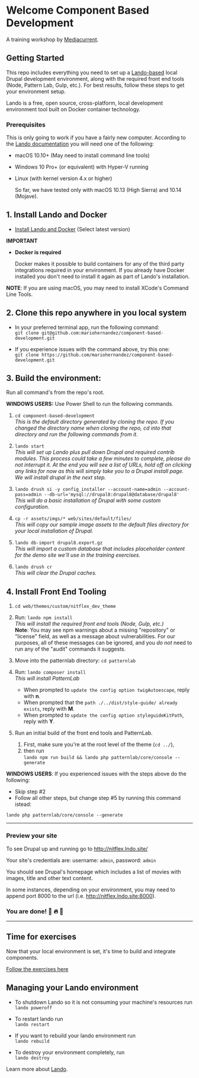# Welcome Component Based Development
A training workshop by [Mediacurrent](https://mediacurrent.com).

## Getting Started
This repo includes everything you need to set up a [Lando-based](https://docs.devwithlando.io/) local Drupal development environment, along with the required front end tools (Node, Pattern Lab, Gulp, etc.). For best results, follow these steps to get your environment setup.

Lando is a free, open source, cross-platform, local development environment tool built on Docker container technology.

### Prerequisites

This is only going to work if you have a fairly new computer. According to the [Lando documentation](https://docs.devwithlando.io/installation/system-requirements.html#operating-system) you will need one of the following:

* macOS 10.10+ \(May need to install command line tools\)
* Windows 10 Pro+ \(or equivalent\) with Hyper-V running
* Linux \(with kernel version 4.x or higher\)

  So far, we have tested only with macOS 10.13 \(High Sierra\) and 10.14 \(Mojave\).

## 1. Install Lando and Docker

* [Install Lando and Docker](https://github.com/lando/lando/releases) (Select latest version)


**IMPORTANT**

* **Docker is required**

  Docker makes it possible to build containers for any of the third party integrations required in your environment. If you already have Docker installed you don't need to install it again as part of Lando's installation.

**NOTE**: If you are using macOS, you may need to install XCode's Command Line Tools.

## 2. Clone this repo anywhere in you local system
* In your preferred terminal app, run the following command:<br />
```git clone git@github.com:mariohernandez/component-based-development.git```

* If you experience issues with the command above, try this one:<br />
```git clone https://github.com/mariohernandez/component-based-development.git```


## 3. Build the environment:
Run all command's from the repo's root.

**WINDOWS USERS:**
Use Power Shell to run the following commands.

1. `cd component-based-development`<br />_This is the default directory generated by cloning the repo.  If you changed the directory name when cloning the repo, cd into that directory and run the following commands from it_.

2. `lando start`<br />_This will set up Lando plus pull down Drupal and required contrib modules. This process could take a few minutes to complete, please do not interrupt it.  At the end you will see a list of URLs, hold off on clicking any links for now as this will simply take you to a Drupal install page.  We will install drupal in the next step._

3. `lando drush si -y config_installer --account-name=admin --account-pass=admin --db-url='mysql://drupal8:drupal8@database/drupal8'`<br />_This will do a basic installation of Drupal with some custom configuration._

4. `cp -r assets/imgs/* web/sites/default/files/`<br />_This will copy our sample image assets to the default files directory for your local installation of Drupal._

5. `lando db-import drupal8.export.gz`<br />_This will import a custom database that includes placeholder content for the demo site we'll use in the training exercises._

6. `lando drush cr`<br />_This will clear the Drupal caches._


## 4. Install Front End Tooling

1. `cd web/themes/custom/nitflex_dev_theme`

2. Run: `lando npm install`<br />_This will install the required front end tools (Node, Gulp, etc.)_<br />
**Note**: You may see npm warnings about a missing "repository" or "license" field, as well as a message about vulnerabilities. For our purposes, all of these messages can be ignored, and you _do not_ need to run any of the "audit" commands it suggests. 

3. Move into the patternlab directory:  `cd patternlab`

4. Run: `lando composer install`<br />_This will install PatternLab_<br />
    - When prompted to `update the config option twigAutoescape`, reply with **n**.<br />
    - When prompted that the `path ./../dist/style-guide/ already exists`, reply with **M**.<br />
    - When prompted to `update the config option styleguideKitPath`, reply with **Y**.

5. Run an initial build of the front end tools and PatternLab.<br />
    1. First, make sure you're at the root level of the theme (`cd ../`),<br />
    2. then run<br />```lando npm run build && lando php patternlab/core/console --generate```

**WINDOWS USERS**:
If you experienced issues with the steps above do the following:

* Skip step #2
* Follow all other steps, but change step #5 by running this command istead:

`lando php patternlab/core/console --generate`

---

### Preview your site
To see Drupal up and running go to http://nitflex.lndo.site/

Your site's credentials are:  username: `admin`, password: `admin`

You should see Drupal's homepage which includes a list of movies with images, title and other text content.

In some instances, depending on your environment, you may need to append port 8000 to the url (i.e. http://nitflex.lndo.site:8000).


### You are done! 🙌 🔥 👊

---
## Time for exercises
Now that your local environment is set, it's time to build and integrate components.

[Follow the exercises here](https://mariohernandez.gitbook.io/components/)


## Managing your Lando environment
* To shutdown Lando so it is not consuming your machine's resources run<br />
```lando poweroff```

* To restart lando run<br /> ```lando restart```

* If you want to rebuild your lando environment run <br />```lando rebuild```

* To destroy your environment completely, run <br />```lando destroy```

Learn more about [Lando](https://docs.devwithlando.io/).

